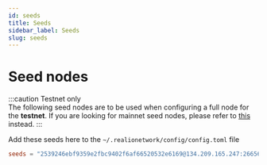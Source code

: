 ```yaml
---
id: seeds
title: Seeds
sidebar_label: Seeds
slug: seeds
---
```


# Seed nodes
:::caution Testnet only   
The following seed nodes are to be used when configuring a full node for the **testnet**. If you are looking for mainnet seed nodes, please refer to [this](/mainnet/overview) instead.
:::


Add these seeds here to the `~/.realionetwork/config/config.toml` file

```toml
seeds = "2539246ebf9359e2fbc9402f6af66520532e6169@134.209.165.247:26656, 058e03e14e3e5aa288907c9ea267ad13eac3f012@146.115.116.195:26656"
```
